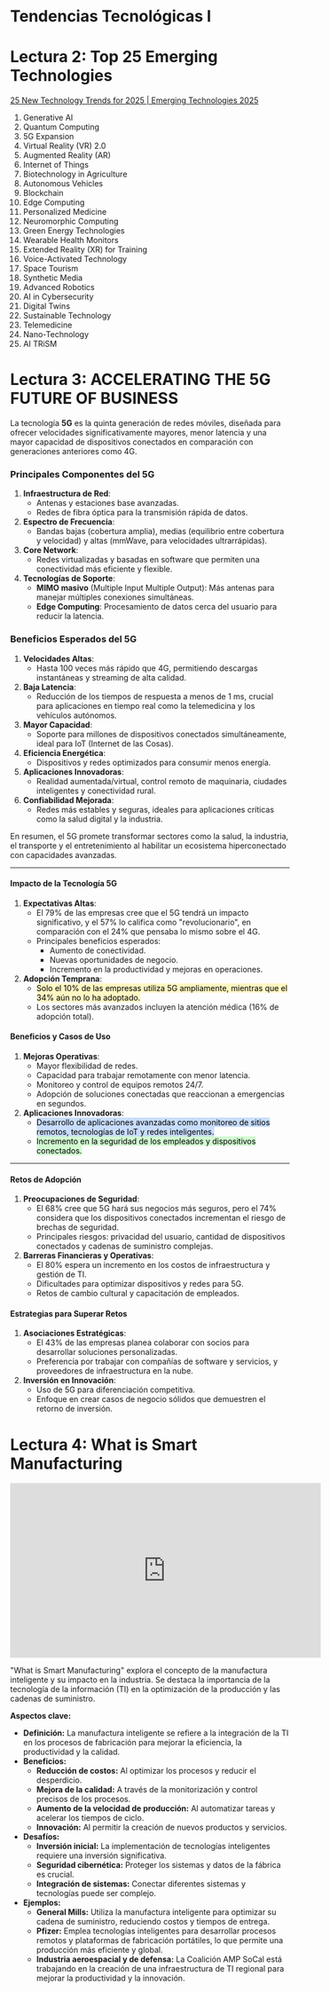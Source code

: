 # Tendencias Tecnológicas I




# Lectura 2: Top 25 Emerging Technologies

[25 New Technology Trends for 2025 | Emerging Technologies 2025](https://www.simplilearn.com/top-technology-trends-and-jobs-article)

1. Generative AI
2. Quantum Computing
3. 5G Expansion
4. Virtual Reality (VR) 2.0
5. Augmented Reality (AR)
6. Internet of Things
7. Biotechnology in Agriculture
8. Autonomous Vehicles
9. Blockchain
10. Edge Computing
11. Personalized Medicine
12. Neuromorphic Computing
13. Green Energy Technologies
14. Wearable Health Monitors
15. Extended Reality (XR) for Training
16. Voice-Activated Technology
17. Space Tourism
18. Synthetic Media
19. Advanced Robotics
20. AI in Cybersecurity
21. Digital Twins
22. Sustainable Technology
23. Telemedicine
24. Nano-Technology
25. AI TRiSM


# Lectura 3: ACCELERATING THE 5G FUTURE OF BUSINESS

La tecnología **5G** es la quinta generación de redes móviles, diseñada para ofrecer velocidades significativamente mayores, menor latencia y una mayor capacidad de dispositivos conectados en comparación con generaciones anteriores como 4G.

### **Principales Componentes del 5G**

1. **Infraestructura de Red**:
    - Antenas y estaciones base avanzadas.
    - Redes de fibra óptica para la transmisión rápida de datos.
2. **Espectro de Frecuencia**:
    - Bandas bajas (cobertura amplia), medias (equilibrio entre cobertura y velocidad) y altas (mmWave, para velocidades ultrarrápidas).
3. **Core Network**:
    - Redes virtualizadas y basadas en software que permiten una conectividad más eficiente y flexible.
4. **Tecnologías de Soporte**:
    - **MIMO masivo** (Multiple Input Multiple Output): Más antenas para manejar múltiples conexiones simultáneas.
    - **Edge Computing**: Procesamiento de datos cerca del usuario para reducir la latencia.


### **Beneficios Esperados del 5G**

1. **Velocidades Altas**:
    - Hasta 100 veces más rápido que 4G, permitiendo descargas instantáneas y streaming de alta calidad.
2. **Baja Latencia**:
    - Reducción de los tiempos de respuesta a menos de 1 ms, crucial para aplicaciones en tiempo real como la telemedicina y los vehículos autónomos.
3. **Mayor Capacidad**:
    - Soporte para millones de dispositivos conectados simultáneamente, ideal para IoT (Internet de las Cosas).
4. **Eficiencia Energética**:
    - Dispositivos y redes optimizados para consumir menos energía.
5. **Aplicaciones Innovadoras**:
    - Realidad aumentada/virtual, control remoto de maquinaria, ciudades inteligentes y conectividad rural.
6. **Confiabilidad Mejorada**:
    - Redes más estables y seguras, ideales para aplicaciones críticas como la salud digital y la industria.

En resumen, el 5G promete transformar sectores como la salud, la industria, el transporte y el entretenimiento al habilitar un ecosistema hiperconectado con capacidades avanzadas.


---

#### **Impacto de la Tecnología 5G**

1. **Expectativas Altas**:
    - El 79% de las empresas cree que el 5G tendrá un impacto significativo, y el 57% lo califica como "revolucionario", en comparación con el 24% que pensaba lo mismo sobre el 4G.
    - Principales beneficios esperados:
        - Aumento de conectividad.
        - Nuevas oportunidades de negocio.
        - Incremento en la productividad y mejoras en operaciones.
2. **Adopción Temprana**:
    - <mark style="background: #FFF3A3A6;">Solo el 10% de las empresas utiliza 5G ampliamente, mientras que el 34% aún no lo ha adoptado.</mark>
    - Los sectores más avanzados incluyen la atención médica (16% de adopción total).


#### **Beneficios y Casos de Uso**

1. **Mejoras Operativas**:
    - Mayor flexibilidad de redes.
    - Capacidad para trabajar remotamente con menor latencia.
    - Monitoreo y control de equipos remotos 24/7.
    - Adopción de soluciones conectadas que reaccionan a emergencias en segundos.
2. **Aplicaciones Innovadoras**:
    - <mark style="background: #ADCCFFA6;">Desarrollo de aplicaciones avanzadas como monitoreo de sitios remotos, tecnologías de IoT y redes inteligentes.</mark>
    - <mark style="background: #BBFABBA6;">Incremento en la seguridad de los empleados y dispositivos conectados.</mark>


---

#### **Retos de Adopción**

1. **Preocupaciones de Seguridad**:
    - El 68% cree que 5G hará sus negocios más seguros, pero el 74% considera que los dispositivos conectados incrementan el riesgo de brechas de seguridad.
    - Principales riesgos: privacidad del usuario, cantidad de dispositivos conectados y cadenas de suministro complejas.
2. **Barreras Financieras y Operativas**:
    - El 80% espera un incremento en los costos de infraestructura y gestión de TI.
    - Dificultades para optimizar dispositivos y redes para 5G.
    - Retos de cambio cultural y capacitación de empleados.


#### **Estrategias para Superar Retos**

1. **Asociaciones Estratégicas**:
    - El 43% de las empresas planea colaborar con socios para desarrollar soluciones personalizadas.
    - Preferencia por trabajar con compañías de software y servicios, y proveedores de infraestructura en la nube.
2. **Inversión en Innovación**:
    - Uso de 5G para diferenciación competitiva.
    - Enfoque en crear casos de negocio sólidos que demuestren el retorno de inversión.
# Lectura 4: What is Smart Manufacturing

<iframe width="560" height="315" src="https://www.youtube.com/embed/Hcq4e9D4uL8?si=Ju9gkrY2hdwylnim" title="YouTube video player" frameborder="0" allow="accelerometer; autoplay; clipboard-write; encrypted-media; gyroscope; picture-in-picture; web-share" referrerpolicy="strict-origin-when-cross-origin" allowfullscreen></iframe>


"What is Smart Manufacturing" explora el concepto de la manufactura inteligente y su impacto en la industria. Se destaca la importancia de la tecnología de la información (TI) en la optimización de la producción y las cadenas de suministro.

**Aspectos clave:**

- **Definición:** La manufactura inteligente se refiere a la integración de la TI en los procesos de fabricación para mejorar la eficiencia, la productividad y la calidad.
- **Beneficios:**
    - **Reducción de costos:** Al optimizar los procesos y reducir el desperdicio.
    - **Mejora de la calidad:** A través de la monitorización y control precisos de los procesos.
    - **Aumento de la velocidad de producción:** Al automatizar tareas y acelerar los tiempos de ciclo.
    - **Innovación:** Al permitir la creación de nuevos productos y servicios.
- **Desafíos:**
    - **Inversión inicial:** La implementación de tecnologías inteligentes requiere una inversión significativa.
    - **Seguridad cibernética:** Proteger los sistemas y datos de la fábrica es crucial.
    - **Integración de sistemas:** Conectar diferentes sistemas y tecnologías puede ser complejo.
- **Ejemplos:**
    - **General Mills:** Utiliza la manufactura inteligente para optimizar su cadena de suministro, reduciendo costos y tiempos de entrega.
    - **Pfizer:** Emplea tecnologías inteligentes para desarrollar procesos remotos y plataformas de fabricación portátiles, lo que permite una producción más eficiente y global.
    - **Industria aeroespacial y de defensa:** La Coalición AMP SoCal está trabajando en la creación de una infraestructura de TI regional para mejorar la productividad y la innovación.
